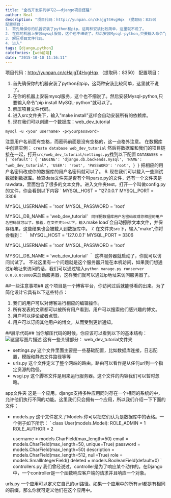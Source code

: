 ```yaml
---
title: "全栈开发系列学习2——django项目搭建"
author: Neal
description: "项目代码：http://yunpan.cn/cHajgT4HvgHqx （提取码：8350） 
配置项目： 
1. 首先确保你的机器安装了python和pip，这两种安装比较简单，这里就不说了。 
2. 在你的机器上安装mysql服务，这个也不细说了。然后安装Mysql-python,只要输入命令”pip install MySQL-python”就可以了。 
3. 解压项目文件代码。 
4. 进入"
tags: [django,python]
catefories: [web前端]
date: "2015-10-10 11:16:11"
---
```

项目代码：http://yunpan.cn/cHajgT4HvgHqx （提取码：8350）
配置项目：
1. 首先确保你的机器安装了python和pip，这两种安装比较简单，这里就不说了。
2. 在你的机器上安装mysql服务，这个也不细说了。然后安装Mysql-python,只要输入命令"pip install MySQL-python"就可以了。
3. 解压项目文件代码。
4. 进入src文件夹下，输入"make install"这样会自动安装所有的依赖库。
5. 现在我们可以创建一个数据库：web_dev_tutorial

```
mysql -u <your username> -p<yourpassword>
```
注意用户名前面有空格，而密码前面是没有空格的，这一点格外注意。
在数据库中创建实例：
`create database web_dev_tutorial`
然后将数据库和我们的项目链接在一起，打开`src/web_dev_tutorial/settings.py`找到以下配置
`
DATABASES = {
    'default': {
        'ENGINE': 'django.db.backends.mysql',
        'NAME': "web_dev_tutorial",
        'USER': 'root',
        'PASSWORD': 'root',
    }
}
`
把相应的用户名密码改成你的数据库的用户名密码就可以了。
6. 现在我们可以载入一些测试数据到数据库。检查data文件夹是否有个叫parse.py的文件，还有一个文件夹是rawdata，里面包含了很多的文本文件。进入文件夹test，打开一个叫做config.py的文件，你会看到以下内容
`
MYSQL_HOST     = '127.0.0.1'
MYSQL_PORT     = 3306 

MYSQL_USERNAME = 'root' 
MYSQL_PASSWORD = 'root' 

MYSQL_DB_NAME  = 'web_dev_tutorial'
`
同样把数据库用户名密码改成你相应的用户名密码就可以了。接着，在文件夹test下，输入`make load`会自动擦除文本文件，并保存结果，这些结果也会被载入到数据库中。
7. 在文件夹src下，输入"make",你将会看到：
｀
MYSQL_HOST     = '127.0.0.1'
MYSQL_PORT     = 3306 

MYSQL_USERNAME = 'root' 
MYSQL_PASSWORD = 'root' 

MYSQL_DB_NAME  = 'web_dev_tutorial'
｀
这样服务器就启动了，你就可以访问试试了。
不过这里有一个问题就是这个服务器只能在本机访问，如果我们想通过ip地址来访问的话，我们可以通过输入`python manage.py runserver 0.0.0.0:8000`来启动服务器，这样我们就可以通过ip地址来访问服务器了。

##一些注意事项##
这个项目是一个博客平台，你访问过后就能够看的出来。为了简化设计它具有以下这些特点：
1. 我们的用户可以对博客进行相应的编辑操作。
2. 所有发表的文章都可以被所有用户看到，用户可以搜索他们感兴趣的博文。
3. 用户可以评论或者点赞。
4. 用户可以订阅其他用户的博文，从而受到更新通知。

##展示代码##
当你解压代码的时候，你应该可以看到以下的基本结构：
![这里写图片描述](http://img.blog.csdn.net/20151010105008694)
这有一些关键部分：
web_dev_tutorial文件夹

 - settings.py 这个文件里面主要是一些基础配置，比如数据库连接，日志配置，模版和静态文件路径等等
 - urls.py 这个文件定义了整个网站的路由。路由可以看作是从任何url到一个指定资源的路径。
 - wsgi.py 这个脚本文件是用来运行服务器。这个文件的内容我们可以暂时忽略。
 
 app文件夹
 这是一个应用。django支持多种应用同时存在一个相同的系统的中，允许他们执行不同的功能。这里我们只会拥有一个应用，所以我们介绍一下下面的文件：
 
 - models.py 这个文件定义了Models.你可以把它们认为是数据库中的表格。一个例子如下所示：
 `
 class User(models.Model):
    ROLE_ADMIN  = 1
    ROLE_AUTHOR = 2

    username = models.CharField(max_length=50)
    email    = models.CharField(max_length=50, unique=True)
    password = models.CharField(max_length=50)
    description = models.CharField(max_length=512, null=True)
    role     = models.SmallIntegerField()
    deleted  = models.BooleanField(default=0)
`
controllers.py 我们曾经说过，controller是为了响应某个动作的。在Django中，一个controller是一个函数响应客户端的请求并且响应一个对象。

urls.py 一个应用可以定义它自己的url路径。如果一个应用中的所有url都是有相同的前缀，那么你就可定义他们在这个应用中。
    
